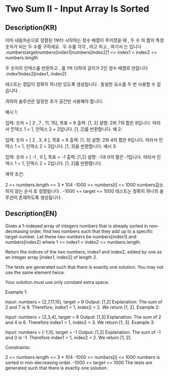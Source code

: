 # Two Sum II - Input Array Is Sorted

## Description(KR)
이미 내림차순으로 정렬된 1부터 시작하는 정수 배열이 주어졌을 때 , 두 수 의 합이 특정 숫자가 되는 두 수를 구하세요 . 두 수를 각각 , 라고 하고 , 여기서 는 입니다 .numberstargetnumbers[index1]numbers[index2]1 <= index1 < index2 <= numbers.length

두 숫자의 인덱스를 반환하고 , 를 1씩 더하여 길이가 2인 정수 배열로 만듭니다 .index1index2[index1, index2]

테스트는 정답이 정확히 하나만 있도록 생성됩니다 . 동일한 요소를 두 번 사용할 수 없습니다 .

귀하의 솔루션은 일정한 추가 공간만 사용해야 합니다.



예시 1:

입력: 숫자 = [ 2 , 7 , 11, 15], 목표 = 9
출력: [1, 2]
설명: 2와 7의 합은 9입니다. 따라서 인덱스 1 = 1, 인덱스 2 = 2입니다. [1, 2]를 반환합니다.
예 2:

입력: 숫자 = [ 2 , 3, 4 ], 목표 = 6
출력: [1, 3]
설명: 2와 4의 합은 6입니다. 따라서 인덱스 1 = 1, 인덱스 2 = 3입니다. [1, 3]을 반환합니다.
예시 3:

입력: 숫자 = [ -1 , 0 ], 목표 = -1
출력: [1,2]
설명: -1과 0의 합은 -1입니다. 따라서 인덱스 1 = 1, 인덱스 2 = 2입니다. [1, 2]를 반환합니다.


제약 조건:

2 <= numbers.length <= 3 * 104
-1000 <= numbers[i] <= 1000
numbers감소하지 않는 순서 로 정렬됩니다 .
-1000 <= target <= 1000
테스트는 정확히 하나의 솔루션이 존재하도록 생성됩니다 .

## Description(EN)
Given a 1-indexed array of integers numbers that is already sorted in non-decreasing order, find two numbers such that they add up to a specific target number. Let these two numbers be numbers[index1] and numbers[index2] where 1 <= index1 < index2 <= numbers.length.

Return the indices of the two numbers, index1 and index2, added by one as an integer array [index1, index2] of length 2.

The tests are generated such that there is exactly one solution. You may not use the same element twice.

Your solution must use only constant extra space.



Example 1:

Input: numbers = [2,7,11,15], target = 9
Output: [1,2]
Explanation: The sum of 2 and 7 is 9. Therefore, index1 = 1, index2 = 2. We return [1, 2].
Example 2:

Input: numbers = [2,3,4], target = 6
Output: [1,3]
Explanation: The sum of 2 and 4 is 6. Therefore index1 = 1, index2 = 3. We return [1, 3].
Example 3:

Input: numbers = [-1,0], target = -1
Output: [1,2]
Explanation: The sum of -1 and 0 is -1. Therefore index1 = 1, index2 = 2. We return [1, 2].


Constraints:

2 <= numbers.length <= 3 * 104
-1000 <= numbers[i] <= 1000
numbers is sorted in non-decreasing order.
-1000 <= target <= 1000
The tests are generated such that there is exactly one solution.